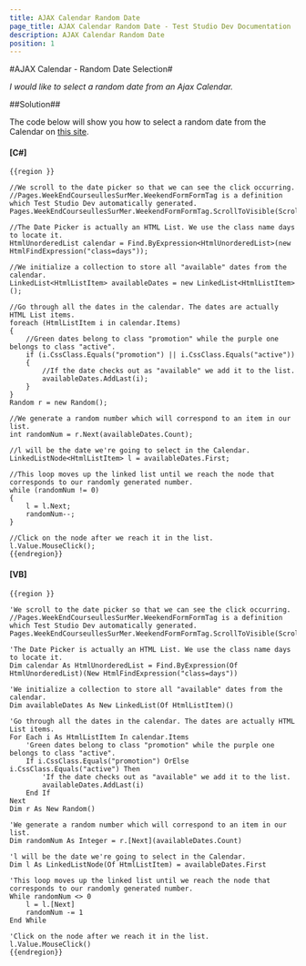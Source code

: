 ```yaml
---
title: AJAX Calendar Random Date
page_title: AJAX Calendar Random Date - Test Studio Dev Documentation
description: AJAX Calendar Random Date
position: 1
---
```

#AJAX Calendar - Random Date Selection#

*I would like to select a random date from an Ajax Calendar.*

##Solution##

The code below will show you how to select a random date from the Calendar on <a href="http://www.weekendesk.fr/week-end/4398/week-end-a-Courseulles-sur-Mer-Normandie-Week-ends_gourmands" target="_blank">this site</a>.

#### __[C#]__

    {{region }}

    //We scroll to the date picker so that we can see the click occurring. //Pages.WeekEndCourseullesSurMer.WeekendFormFormTag is a definition which Test Studio Dev automatically generated.
    Pages.WeekEndCourseullesSurMer.WeekendFormFormTag.ScrollToVisible(ScrollToVisibleType.ElementBottomAtWindowBottom);
                
    //The Date Picker is actually an HTML List. We use the class name days to locate it.
    HtmlUnorderedList calendar = Find.ByExpression<HtmlUnorderedList>(new HtmlFindExpression("class=days"));
                
    //We initialize a collection to store all "available" dates from the calendar.
    LinkedList<HtmlListItem> availableDates = new LinkedList<HtmlListItem>();
                
    //Go through all the dates in the calendar. The dates are actually HTML List items.
    foreach (HtmlListItem i in calendar.Items)
    {
        //Green dates belong to class "promotion" while the purple one belongs to class "active".
        if (i.CssClass.Equals("promotion") || i.CssClass.Equals("active"))
        {
            //If the date checks out as "available" we add it to the list.
            availableDates.AddLast(i);
        }          
    }
    Random r = new Random();
                
    //We generate a random number which will correspond to an item in our list.
    int randomNum = r.Next(availableDates.Count);
                
    //l will be the date we're going to select in the Calendar.
    LinkedListNode<HtmlListItem> l = availableDates.First;
                
    //This loop moves up the linked list until we reach the node that corresponds to our randomly generated number.
    while (randomNum != 0)
    {
        l = l.Next;
        randomNum--;
    }
    
    //Click on the node after we reach it in the list.
    l.Value.MouseClick();
    {{endregion}}

#### __[VB]__

    {{region }}

    'We scroll to the date picker so that we can see the click occurring. //Pages.WeekEndCourseullesSurMer.WeekendFormFormTag is a definition which Test Studio Dev automatically generated.
    Pages.WeekEndCourseullesSurMer.WeekendFormFormTag.ScrollToVisible(ScrollToVisibleType.ElementBottomAtWindowBottom)
    
    'The Date Picker is actually an HTML List. We use the class name days to locate it.
    Dim calendar As HtmlUnorderedList = Find.ByExpression(Of HtmlUnorderedList)(New HtmlFindExpression("class=days"))
    
    'We initialize a collection to store all "available" dates from the calendar.
    Dim availableDates As New LinkedList(Of HtmlListItem)()
    
    'Go through all the dates in the calendar. The dates are actually HTML List items.
    For Each i As HtmlListItem In calendar.Items
        'Green dates belong to class "promotion" while the purple one belongs to class "active".
        If i.CssClass.Equals("promotion") OrElse i.CssClass.Equals("active") Then
            'If the date checks out as "available" we add it to the list.
            availableDates.AddLast(i)
        End If
    Next
    Dim r As New Random()
    
    'We generate a random number which will correspond to an item in our list.
    Dim randomNum As Integer = r.[Next](availableDates.Count)
    
    'l will be the date we're going to select in the Calendar.
    Dim l As LinkedListNode(Of HtmlListItem) = availableDates.First
    
    'This loop moves up the linked list until we reach the node that corresponds to our randomly generated number.
    While randomNum <> 0
        l = l.[Next]
        randomNum -= 1
    End While
    
    'Click on the node after we reach it in the list.
    l.Value.MouseClick()
    {{endregion}}

